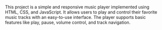 This project is a simple and responsive music player implemented using HTML, CSS, and JavaScript. It allows users to play and control their favorite music tracks with an easy-to-use interface. The player supports basic features like play, pause, volume control, and track navigation.
